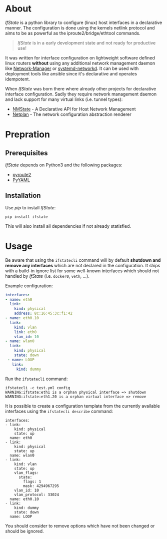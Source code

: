 # About

*IfState* is a python library to configure (linux) host interfaces in a declarative manner. The configuration is done using the kernels netlink protocol and aims to be as powerful as the iproute2/bridge/ethtool commands.

> *IfState* is in a early development state and not ready for productive use!

It was written for interface configuration on lightweight software defined linux routers **without** using any additional network management daemon like [Network-Manager](https://gitlab.freedesktop.org/NetworkManager/NetworkManager) or [systemd-networkd](https://www.freedesktop.org/software/systemd/man/systemd-networkd.service.html). It can be used with deployment tools like ansible since it's declarative and operates idempotent.

When *IfState* was born there where already other projects for declarative interface configuration. Sadly they require network management daemon and lack support for many virtual links (i.e. tunnel types):
- [NMState](https://nmstate.io) - A Declarative API for Host Network Management
- [Netplan](https://netplan.io) - The network configuration abstraction renderer



# Prepration

## Prerequisites

*IfState* depends on Python3 and the following packages:
- [pyroute2](https://pyroute2.org/)
- [PyYAML](https://pyyaml.org/)


## Installation

Use *pip* to install *IfState*:

```
pip install ifstate
```

This will also install all dependencies if not already statisfied.


# Usage

Be aware that using the `ifstatecli` command will by default **shutdown and remove any interfaces** which are not declared in the configuration. It ships with a build-in ignore list for some well-known interfaces which should not handled by *IfState* (i.e. `docker0`, `veth`, ...).

Example configuration:

```yaml
interfaces:
- name: eth0
  link:
    kind: physical
    address: 8c:16:45:3c:f1:42
- name: eth0.10
  link:
    kind: vlan
    link: eth0
    vlan_id: 10
- name: wlan0
  link:
    kind: physical
    state: down
 - name: LOOP
   link:
     kind: dummy
```

Run the `ifstatecli` command:

```
ifstatecli -c test.yml config
WARNING:ifstate:eth1 is a orphan physical interface => shutdown
WARNING:ifstate:eth1.20 is a orphan virtual interface => remove
```

It is possible to create a configuration template from the currently available interfaces using the `ifstatecli describe` command:

```
interfaces:
- link:
    kind: physical
    state: up
  name: eth0
- link:
    kind: physical
    state: up
  name: wlan0
- link:
    kind: vlan
    state: up
    vlan_flags:
      state:
        flags: 1
        mask: 4294967295
    vlan_id: 10
    vlan_protocol: 33024
  name: eth0.10
- link:
    kind: dummy
    state: down
  name: LOOP
```

You should consider to remove options which have not been changed or should be ignored.
